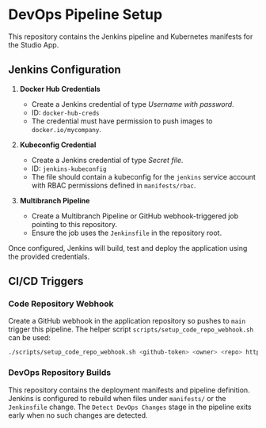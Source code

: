 # DevOps Pipeline Setup

This repository contains the Jenkins pipeline and Kubernetes manifests for the Studio App.

## Jenkins Configuration

1. **Docker Hub Credentials**
   - Create a Jenkins credential of type *Username with password*.
   - ID: `docker-hub-creds`
   - The credential must have permission to push images to `docker.io/mycompany`.

2. **Kubeconfig Credential**
   - Create a Jenkins credential of type *Secret file*.
   - ID: `jenkins-kubeconfig`
   - The file should contain a kubeconfig for the `jenkins` service account with RBAC permissions defined in `manifests/rbac`.

3. **Multibranch Pipeline**
   - Create a Multibranch Pipeline or GitHub webhook-triggered job pointing to this repository.
   - Ensure the job uses the `Jenkinsfile` in the repository root.

Once configured, Jenkins will build, test and deploy the application using the provided credentials.

## CI/CD Triggers

### Code Repository Webhook

Create a GitHub webhook in the application repository so pushes to `main` trigger this pipeline. The helper script `scripts/setup_code_repo_webhook.sh` can be used:

```bash
./scripts/setup_code_repo_webhook.sh <github-token> <owner> <repo> https://jenkins.example.com/github-webhook/
```

### DevOps Repository Builds

This repository contains the deployment manifests and pipeline definition. Jenkins is configured to rebuild when files under `manifests/` or the `Jenkinsfile` change. The `Detect DevOps Changes` stage in the pipeline exits early when no such changes are detected.